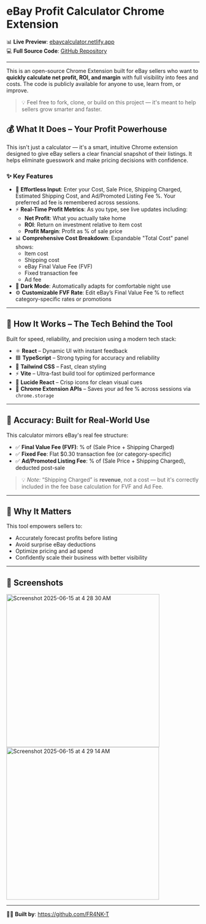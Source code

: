 # eBay Profit Calculator Chrome Extension

📊 **Live Preview**: [ebaycalculator.netlify.app](https://ebaycalculator.netlify.app)  
💻 **Full Source Code**: [GitHub Repository](https://github.com/FR4NK-T/eBayProfitCalcualtor)

---

This is an open-source Chrome Extension built for eBay sellers who want to **quickly calculate net profit, ROI, and margin** with full visibility into fees and costs. The code is publicly available for anyone to use, learn from, or improve.

> 💡 Feel free to fork, clone, or build on this project — it's meant to help sellers grow smarter and faster.

## 💰 What It Does – Your Profit Powerhouse

This isn't just a calculator — it's a smart, intuitive Chrome extension designed to give eBay sellers a clear financial snapshot of their listings. It helps eliminate guesswork and make pricing decisions with confidence.

### ✨ Key Features
- 🔢 **Effortless Input**: Enter your Cost, Sale Price, Shipping Charged, Estimated Shipping Cost, and Ad/Promoted Listing Fee %. Your preferred ad fee is remembered across sessions.
- ⚡ **Real-Time Profit Metrics**: As you type, see live updates including:
  - **Net Profit**: What you actually take home
  - **ROI**: Return on investment relative to item cost
  - **Profit Margin**: Profit as % of sale price
- 📊 **Comprehensive Cost Breakdown**: Expandable "Total Cost" panel shows:
  - Item cost
  - Shipping cost
  - eBay Final Value Fee (FVF)
  - Fixed transaction fee
  - Ad fee
- 🌙 **Dark Mode**: Automatically adapts for comfortable night use
- ⚙️ **Customizable FVF Rate**: Edit eBay’s Final Value Fee % to reflect category-specific rates or promotions

---

## 🧠 How It Works – The Tech Behind the Tool

Built for speed, reliability, and precision using a modern tech stack:

- ⚛️ **React** – Dynamic UI with instant feedback
- 🟦 **TypeScript** – Strong typing for accuracy and reliability
- 🎨 **Tailwind CSS** – Fast, clean styling
- ⚡ **Vite** – Ultra-fast build tool for optimized performance
- 🧩 **Lucide React** – Crisp icons for clean visual cues
- 🧠 **Chrome Extension APIs** – Saves your ad fee % across sessions via `chrome.storage`

---

## 🎯 Accuracy: Built for Real-World Use

This calculator mirrors eBay's real fee structure:

- ✅ **Final Value Fee (FVF)**: % of (Sale Price + Shipping Charged)
- ✅ **Fixed Fee**: Flat $0.30 transaction fee (or category-specific)
- ✅ **Ad/Promoted Listing Fee**: % of (Sale Price + Shipping Charged), deducted post-sale

> 💡 *Note:* “Shipping Charged” is **revenue**, not a cost — but it's correctly included in the fee base calculation for FVF and Ad Fee.

---

## 🚀 Why It Matters

This tool empowers sellers to:
- Accurately forecast profits before listing
- Avoid surprise eBay deductions
- Optimize pricing and ad spend
- Confidently scale their business with better visibility

---

## 📸 Screenshots
<img width="399" alt="Screenshot 2025-06-15 at 4 28 30 AM" src="https://github.com/user-attachments/assets/6bda2162-f4b6-43f5-afa2-639fd4d48fc3" />
<img width="398" alt="Screenshot 2025-06-15 at 4 29 14 AM" src="https://github.com/user-attachments/assets/6e1b8f58-2bec-47b0-a09a-f3573cae16b5" />

---

👨‍💻 **Built by**: https://github.com/FR4NK-T  

